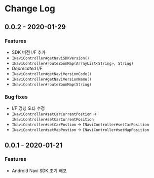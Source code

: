 # Change Log

## 0.0.2 - 2020-01-29

### Features
 - SDK 버전 I/F 추가
  - `INaviController#getNaviSDKVersion()`
  - `INaviController#routeZoomMap(ArrayList<String>, String)`
 - *Deprecated* I/F
  - `INaviController#getNaviVersionCode()`
  - `INaviController#getNaviVersionName()`
  - `INaviController#routeZoomMap(String)`

### Bug fixes
 - I/F 명칭 오타 수정
  - `INaviController#setCarCurrentPostion` -> `INaviController#setCarCurrentPosition`
  - `INaviController#setCarPostion` -> `INaviController#setCarPosition`
  - `INaviController#setMapPostion` -> `INaviController#setMapPosition`


## 0.0.1 - 2020-01-21

### Features
 - Android Navi SDK 초기 배포